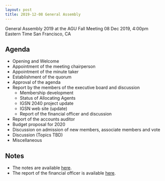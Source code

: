 ```yaml
---
layout: post
title: 2019-12-08 General Assembly
---
```


General Assembly 2019 at the AGU Fall Meeting
08 Dec 2019, 4:00pm Eastern Time
San Francisco, CA

## Agenda ##
  - Opening and Welcome
  - Appointment of the meeting chairperson
  - Appointment of the minute taker
  - Establishment of the quorum
  - Approval of the agenda
  - Report by the members of the executive board and discussion
      - Membership development
      - Status of Allocating Agents
      - IGSN 2040 project update
      - IGSN web site (update)
      - Report of the financial officer and discussion
  - Report of the accounts auditor
  - Budget proposal for 2020
  - Discussion on admission of new members, associate members and vote
  - Discussion (Topics TBD)
  - Miscellaneous


## Notes ##

  - The notes are available [here](https://github.com/IGSN/igsn.github.io/blob/master/media/IGSN%20e.V.%20general%20assembly_12_8_2019.pdf).
  - The report of the financial officer is available [here](../../../../media/IGSN-financial-report-2019.pdf).
